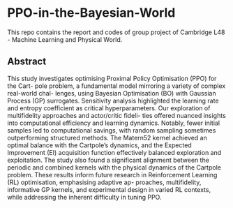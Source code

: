 # PPO-in-the-Bayesian-World
This repo contains the report and codes of group project of Cambridge L48 - Machine Learning and Physical World.

## Abstract
This study investigates optimising Proximal Policy Optimisation (PPO) for the Cart- pole problem, a fundamental model mirroring a variety of complex real-world chal- lenges, using Bayesian Optimisation (BO) with Gaussian Process (GP) surrogates. Sensitivity analysis highlighted the learning rate and entropy coefficient as critical hyperparameters. Our exploration of multifidelity approaches and actor/critic fideli- ties offered nuanced insights into computational efficiency and learning dynamics. Notably, fewer initial samples led to computational savings, with random sampling sometimes outperforming structured methods. The Matern52 kernel achieved an optimal balance with the Cartpole’s dynamics, and the Expected Improvement (EI) acquisition function effectively balanced exploration and exploitation. The study also found a significant alignment between the periodic and combined kernels with the physical dynamics of the Cartpole problem. These results inform future research in Reinforcement Learning (RL) optimisation, emphasising adaptive ap- proaches, multifidelity, informative GP kernels, and experimental design in varied RL contexts, while addressing the inherent difficulty in tuning PPO.
